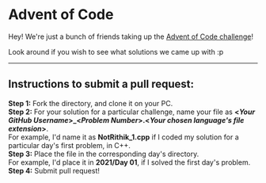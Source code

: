 # Advent of Code

Hey! We're just a bunch of friends taking up the [Advent of Code challenge](https://adventofcode.com)!

Look around if you wish to see what solutions we came up with :p

***
## Instructions to submit a pull request:
**Step 1:** Fork the directory, and clone it on your PC.  
**Step 2:** For your solution for a particular challenge, name your file as **\<*Your GitHub Username*\>_<*Problem Number*>.\<*Your chosen language\'s file extension*\>**.  
For example, I'd name it as **NotRithik_1.cpp** if I coded my solution for a particular day's first problem, in C++.  
**Step 3:** Place the file in the corresponding day's directory.  
For example, I'd place it in **2021/Day 01**, if I solved the first day's problem.  
**Step 4:** Submit pull request!  
